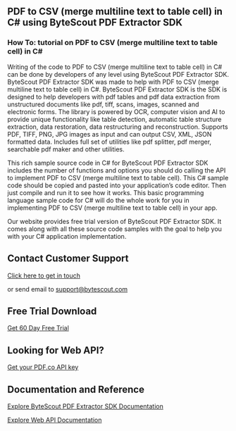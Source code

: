 ## PDF to CSV (merge multiline text to table cell) in C# using ByteScout PDF Extractor SDK

### How To: tutorial on PDF to CSV (merge multiline text to table cell) in C#

Writing of the code to PDF to CSV (merge multiline text to table cell) in C# can be done by developers of any level using ByteScout PDF Extractor SDK. ByteScout PDF Extractor SDK was made to help with PDF to CSV (merge multiline text to table cell) in C#. ByteScout PDF Extractor SDK is the SDK is designed to help developers with pdf tables and pdf data extraction from unstructured documents like pdf, tiff, scans, images, scanned and electronic forms. The library is powered by OCR, computer vision and AI to provide unique functionality like table detection, automatic table structure extraction, data restoration, data restructuring and reconstruction. Supports PDF, TIFF, PNG, JPG images as input and can output CSV, XML, JSON formatted data. Includes full set of utilities like pdf splitter, pdf merger, searchable pdf maker and other utilities.

This rich sample source code in C# for ByteScout PDF Extractor SDK includes the number of functions and options you should do calling the API to implement PDF to CSV (merge multiline text to table cell). This C# sample code should be copied and pasted into your application’s code editor. Then just compile and run it to see how it works. This basic programming language sample code for C# will do the whole work for you in implementing PDF to CSV (merge multiline text to table cell) in your app.

Our website provides free trial version of ByteScout PDF Extractor SDK. It comes along with all these source code samples with the goal to help you with your C# application implementation.

## Contact Customer Support

[Click here to get in touch](https://bytescout.zendesk.com/hc/en-us/requests/new?subject=ByteScout%20PDF%20Extractor%20SDK%20Question)

or send email to [support@bytescout.com](mailto:support@bytescout.com?subject=ByteScout%20PDF%20Extractor%20SDK%20Question) 

## Free Trial Download

[Get 60 Day Free Trial](https://bytescout.com/download/web-installer?utm_source=github-readme)

## Looking for Web API? 

[Get your PDF.co API key](https://pdf.co/documentation/api?utm_source=github-readme)

## Documentation and Reference

[Explore ByteScout PDF Extractor SDK Documentation](https://bytescout.com/documentation/index.html?utm_source=github-readme)

[Explore Web API Documentation](https://pdf.co/documentation/api?utm_source=github-readme)